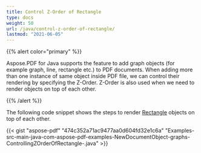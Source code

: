 ```yaml
---
title: Control Z-Order of Rectangle
type: docs
weight: 50
url: /java/control-z-order-of-rectangle/
lastmod: "2021-06-05"
---
```


{{% alert color="primary" %}}

Aspose.PDF for Java supports the feature to add graph objects (for example graph, line, rectangle etc.) to PDF documents. When adding more than one instance of same object inside PDF file, we can control their rendering by specifying the Z-Order. Z-Order is also used when we need to render objects on top of each other.

{{% /alert %}}

The following code snippet shows the steps to render [Rectangle](https://apireference.aspose.com/java/pdf/com.aspose.pdf/Rectangle) objects on top of each other.

{{< gist "aspose-pdf" "474c352a71ac9477aa0d604fd32e1c6a" "Examples-src-main-java-com-aspose-pdf-examples-NewDocumentObject-graphs-ControllingZOrderOfRectangle-.java" >}}
